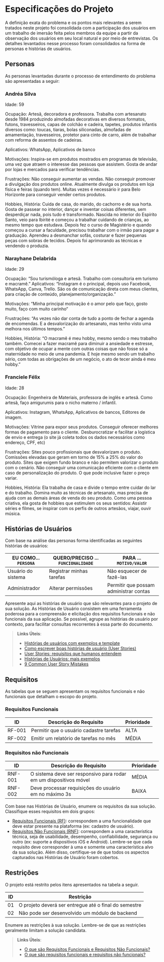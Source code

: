 # Especificações do Projeto

A definição exata do problema e os pontos mais relevantes a serem tratados neste projeto foi consolidada com a participação dos usuários em um trabalho de imersão feita pelos membros da equipe a partir da observação dos usuários em seu local natural e por meio de entrevistas. Os detalhes levantados nesse processo foram consolidados na forma de personas e histórias de usuários. 


## Personas
As personas levantadas durante o processo de entendimento do problema são apresentadas a seguir:   

### Andréa Silva 

Idade: 59 

Ocupação: Artesã, decoradora e professora. Trabalha com artesanato desde 1984 produzindo almofadas decorativas em diversos formatos, futons, travesseiros, capas de colchão e cadeira, tapetes, produtos infantis diversos como: toucas, tiaras, bolas siliconadas, almofadas de amamentação, travesseiros, protetor para cinto de carro, além de trabalhar com reforma de assentos de cadeiras. 

Aplicativos: WhatsApp, Aplicativos de banco

Motivações: Inspira-se em produtos mostrados em programas de televisão, uma vez que atraem o interesse das pessoas que assistem. Gosta de andar por lojas e mercados para verificar tendências.  

Frustrações: Não conseguir aumentar as vendas. Não conseguir promover a divulgação dos produtos online. Atualmente divulga os produtos em loja física e feiras (quando tem). Muitas vezes é necessário ir para Belo Horizonte para conseguir vender certos produtos. 

Hobbies, História: Cuida de casa, do marido, do cachorro e de sua horta. Gosta de passear no interior, dançar e inventar coisas diferentes, sem desperdiçar nada, pois tudo é transformado. Nascida no interior do Espírito Santo, veio para Ibirité e começou a trabalhar cuidando de crianças, ao mesmo tempo que estudava. Depois fez o curso de Magistério e quando começou a cursar a faculdade, precisou trabalhar com o irmão para pagar a graduação. Aprendeu a desmanchar sofás, costurar e fazer pequenas peças com sobras de tecidos. Depois foi aprimorando as técnicas e vendendo o produzia. 

### Narayhane Delabrida  

Idade: 29 

Ocupação: “Sou turismóloga e artesã. Trabalho com consultoria em turismo e macramê.” 
Aplicativos: “Instagram é o principal, depois uso Facebook, WhatsApp, Canva, Trello. São os de comunicação direta com meus clientes, para criação de conteúdo, planejamento/organização.” 

Motivações: “Minha principal motivação é o amor pelo que faço, gosto muito, faço com muito carinho“ 

Frustrações: “As vezes não dar conta de tudo a ponto de fechar a agenda de encomendas. E a desvalorização do artesanato, mas tenho visto uma melhora nos últimos tempos.” 

Hobbies, História: “O macramê é meu hobby, mesmo sendo o meu trabalho também. Comecei a fazer macramê para diminuir a ansiedade e estresse, com objetivo de ocupar a mente com outras coisas que não fosse só a maternidade no meio de uma pandemia. E hoje mesmo sendo um trabalho sério, com todas as obrigações de um negócio, o ato de tecer ainda é meu hobby.”  


### Franciele Félix  

Idade: 28 

Ocupação: Engenheira de Materiais, professora de inglês e artesã. Como artesã, faço amigurumis para o nicho materno / infantil.  

Aplicativos: Instagram, WhatsApp, Aplicativos de bancos, Editores de imagem.  

Motivações: Vitrine para expor seus produtos. Conseguir oferecer melhores formas de pagamento para o cliente.   Desburocratizar e facilitar a logística de envio e entrega (o site já coleta todos os dados necessários como endereço, CPF, etc)

Frustrações: Sites pouco profissionais que desvalorizam o produto. Comissões elevadas que geram em torno de 15% a 25% do valor do produto. Sites que exigem fundo branco e não permitem valorizar o produto com o cenário. Não conseguir uma comunicação eficiente com o cliente em caso de personalização do produto. O que pode inclusive fazer o preço variar.  

Hobbies, História: Ela trabalha de casa e divide o tempo entre cuidar do lar e do trabalho. Domina muito as técnicas de artesanato, mas precisa de ajuda com as demais áreas de venda do seu produto. Como uma pessoa criativa, ela gosta de hobbies que estimulem os seus sentidos: Assistir séries e filmes, se inspirar com os perfis de outros artesãos, viajar, ouvir música.  


## Histórias de Usuários

Com base na análise das personas forma identificadas as seguintes histórias de usuários:

|EU COMO... `PERSONA`| QUERO/PRECISO ... `FUNCIONALIDADE` |PARA ... `MOTIVO/VALOR`                 |
|--------------------|------------------------------------|----------------------------------------|
|Usuário do sistema  | Registrar minhas tarefas           | Não esquecer de fazê-las               |
|Administrador       | Alterar permissões                 | Permitir que possam administrar contas |

Apresente aqui as histórias de usuário que são relevantes para o projeto de sua solução. As Histórias de Usuário consistem em uma ferramenta poderosa para a compreensão e elicitação dos requisitos funcionais e não funcionais da sua aplicação. Se possível, agrupe as histórias de usuário por contexto, para facilitar consultas recorrentes à essa parte do documento.

> **Links Úteis**:
> - [Histórias de usuários com exemplos e template](https://www.atlassian.com/br/agile/project-management/user-stories)
> - [Como escrever boas histórias de usuário (User Stories)](https://medium.com/vertice/como-escrever-boas-users-stories-hist%C3%B3rias-de-usu%C3%A1rios-b29c75043fac)
> - [User Stories: requisitos que humanos entendem](https://www.luiztools.com.br/post/user-stories-descricao-de-requisitos-que-humanos-entendem/)
> - [Histórias de Usuários: mais exemplos](https://www.reqview.com/doc/user-stories-example.html)
> - [9 Common User Story Mistakes](https://airfocus.com/blog/user-story-mistakes/)

## Requisitos

As tabelas que se seguem apresentam os requisitos funcionais e não funcionais que detalham o escopo do projeto.

### Requisitos Funcionais

|ID    | Descrição do Requisito  | Prioridade |
|------|-----------------------------------------|----|
|RF-001| Permitir que o usuário cadastre tarefas | ALTA | 
|RF-002| Emitir um relatório de tarefas no mês   | MÉDIA |


### Requisitos não Funcionais

|ID     | Descrição do Requisito  |Prioridade |
|-------|-------------------------|----|
|RNF-001| O sistema deve ser responsivo para rodar em um dispositivos móvel | MÉDIA | 
|RNF-002| Deve processar requisições do usuário em no máximo 3s |  BAIXA | 

Com base nas Histórias de Usuário, enumere os requisitos da sua solução. Classifique esses requisitos em dois grupos:

- [Requisitos Funcionais
 (RF)](https://pt.wikipedia.org/wiki/Requisito_funcional):
 correspondem a uma funcionalidade que deve estar presente na
  plataforma (ex: cadastro de usuário).
- [Requisitos Não Funcionais
  (RNF)](https://pt.wikipedia.org/wiki/Requisito_n%C3%A3o_funcional):
  correspondem a uma característica técnica, seja de usabilidade,
  desempenho, confiabilidade, segurança ou outro (ex: suporte a
  dispositivos iOS e Android).
Lembre-se que cada requisito deve corresponder à uma e somente uma
característica alvo da sua solução. Além disso, certifique-se de que
todos os aspectos capturados nas Histórias de Usuário foram cobertos.

## Restrições

O projeto está restrito pelos itens apresentados na tabela a seguir.

|ID| Restrição                                             |
|--|-------------------------------------------------------|
|01| O projeto deverá ser entregue até o final do semestre |
|02| Não pode ser desenvolvido um módulo de backend        |


Enumere as restrições à sua solução. Lembre-se de que as restrições geralmente limitam a solução candidata.

> **Links Úteis**:
> - [O que são Requisitos Funcionais e Requisitos Não Funcionais?](https://codificar.com.br/requisitos-funcionais-nao-funcionais/)
> - [O que são requisitos funcionais e requisitos não funcionais?](https://analisederequisitos.com.br/requisitos-funcionais-e-requisitos-nao-funcionais-o-que-sao/)
